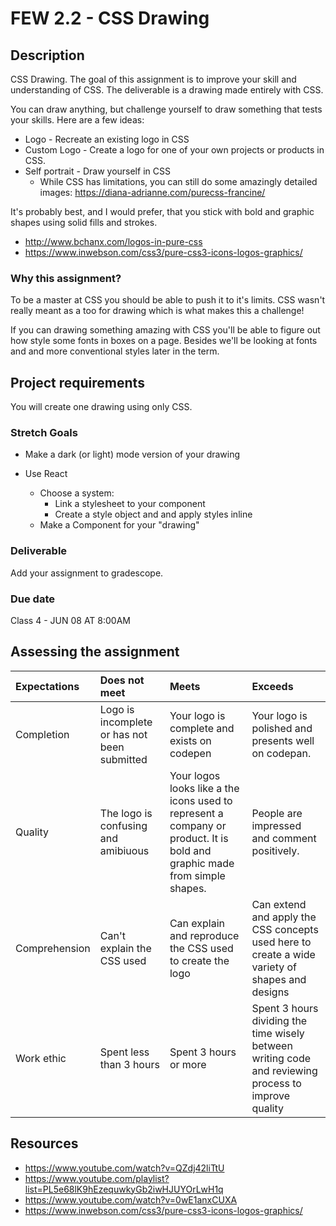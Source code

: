# FEW 2.2 - CSS Drawing

## Description  

CSS Drawing. The goal of this assignment is to improve your skill and understanding of CSS. The deliverable is a drawing made entirely with CSS. 

You can draw anything, but challenge yourself to draw something that tests your skills. Here are a few ideas: 

- Logo - Recreate an existing logo in CSS
- Custom Logo - Create a logo for one of your own projects or products in CSS. 
- Self portrait - Draw yourself in CSS
  - While CSS has limitations, you can still do some amazingly detailed images: https://diana-adrianne.com/purecss-francine/

It's probably best, and I would prefer, that you stick with bold and graphic shapes using solid fills and strokes.  
  - http://www.bchanx.com/logos-in-pure-css
  - https://www.inwebson.com/css3/pure-css3-icons-logos-graphics/

### Why this assignment?

To be a master at CSS you should be able to push it to it's limits. CSS wasn't really meant as a too for drawing which is what makes this a challenge!

If you can drawing something amazing with CSS you'll be able to figure out how style some fonts in boxes on a page. Besides we'll be looking at fonts and and more conventional styles later in the term. 

## Project requirements

You will create one drawing using only CSS. 

### Stretch Goals

- Make a dark (or light) mode version of your drawing
  
- Use React
  - Choose a system: 
    - Link a stylesheet to your component
    - Create a style object and and apply styles inline
  - Make a Component for your "drawing"

### Deliverable

Add your assignment to gradescope. 

### Due date

Class 4 - JUN 08 AT 8:00AM

## Assessing the assignment

| Expectations | Does not meet              | Meets                 | Exceeds                          |
|:-------------|:---------------------------|:----------------------|:---------------------------------|
| Completion   | Logo is incomplete or has not been submitted | Your logo is complete and exists on codepen | Your logo is polished and presents well on codepan. |
| Quality      | The logo is confusing and amibiuous | Your logos looks like a the icons used to represent a company or product. It is bold and graphic made from simple shapes. | People are impressed and comment positively. |
| Comprehension| Can't explain the CSS used | Can explain and reproduce the CSS used to create the logo | Can extend and apply the CSS concepts used here to create a wide variety of shapes and designs |
| Work ethic   | Spent less than 3 hours | Spent 3 hours or more | Spent 3 hours dividing the time wisely between writing code and reviewing process to improve quality |

## Resources 

- https://www.youtube.com/watch?v=QZdj42liTtU
- https://www.youtube.com/playlist?list=PL5e68lK9hEzequwkyGb2iwHJUYOrLwH1q
- https://www.youtube.com/watch?v=0wE1anxCUXA
- https://www.inwebson.com/css3/pure-css3-icons-logos-graphics/
